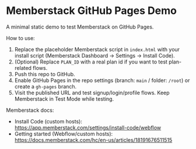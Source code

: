 # Memberstack GitHub Pages Demo

A minimal static demo to test Memberstack on GitHub Pages.

How to use:
1. Replace the placeholder Memberstack script in `index.html` with your install script (Memberstack Dashboard → Settings → Install Code).
2. (Optional) Replace `PLAN_ID` with a real plan id if you want to test plan-related flows.
3. Push this repo to GitHub.
4. Enable GitHub Pages in the repo settings (branch: `main` / folder: `/root`) or create a `gh-pages` branch.
5. Visit the published URL and test signup/login/profile flows. Keep Memberstack in Test Mode while testing.

Memberstack docs:
- Install Code (custom hosts): https://app.memberstack.com/settings/install-code/webflow
- Getting started (Webflow/custom hosts): https://docs.memberstack.com/hc/en-us/articles/18191676511515
